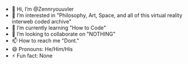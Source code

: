 - 👋 Hi, I’m @Zennryouuvler
- 👀 I’m interested in "Philosophy, Art, Space, and all of this virtual reality interweb coded archive"
- 🌱 I’m currently learning "How to Code"
- 💞️ I’m looking to collaborate on "NOTHING"
- 📫 How to reach me "Dont."
- 😄 Pronouns: He/Him/His
- ⚡ Fun fact: None

<!---
Zennryouuvler/Zennryouuvler is a ✨ special ✨ repository because its `README.md` (this file) appears on your GitHub profile.
You can click the Preview link to take a look at your changes.
--->
